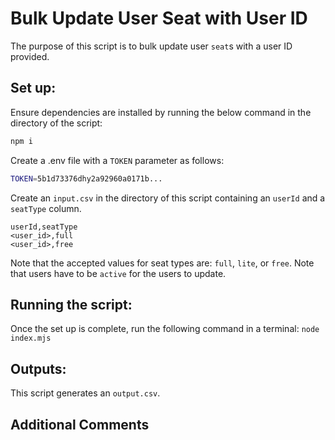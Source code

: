 # Bulk Update User Seat with User ID

The purpose of this script is to bulk update user `seat`s with a user ID provided.

## Set up:

Ensure dependencies are installed by running the below command in the directory of the script:

```bash
npm i
```

Create a .env file with a `TOKEN` parameter as follows:

```bash
TOKEN=5b1d73376dhy2a92960a0171b...
```

Create an `input.csv` in the directory of this script containing an `userId` and a `seatType` column.
```csv
userId,seatType
<user_id>,full
<user_id>,free
```

Note that the accepted values for seat types are: `full`, `lite`, or `free`. Note that users have to be `active` for the users to update.

## Running the script:

Once the set up is complete, run the following command in a terminal:
`node index.mjs`

## Outputs:

This script generates an `output.csv`.

## Additional Comments
